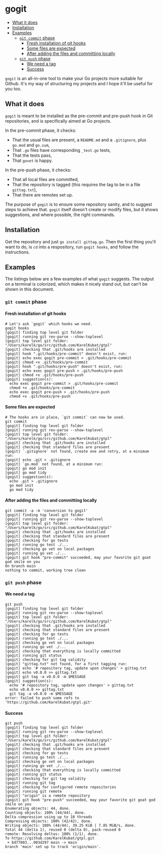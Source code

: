 # gogit

<!-- REMEMBER TO RUN:
  mdtoc --inplace README.md
-->
<!-- toc -->
- [What it does](#what-it-does)
- [Installation](#installation)
- [Examples](#examples)
  - [<code>git commit</code> phase](#git-commit-phase)
    - [Fresh installation of git hooks](#fresh-installation-of-git-hooks)
    - [Some files are expected](#some-files-are-expected)
    - [After adding the files and committing locally](#after-adding-the-files-and-committing-locally)
  - [<code>git push</code> phase](#git-push-phase)
    - [We need a tag](#we-need-a-tag)
    - [Success](#success)
<!-- /toc -->

`gogit` is an all-in-one tool to make your Go projects more suitable for Github. It's my way of structuring my projects and I hope it'll be useful for you too.

## What it does

`gogit` is meant to be installed as the pre-commit and pre-push hook in Git repositories, and is specifically aimed at Go projects.

In the pre-commit phase, it checks:

- That the usual files are present, a `README.md` and a `.gitignore`, plus `go.mod` and `go.sum`,
- That `.go` files have corresponding `_test.go` tests,
- That the tests pass,
- That `govet` is happy.

In the pre-push phase, it checks:

- That all local files are committed,
- That the repository is tagged (this requires the tag to be in a file `gittag.txt`),
- That there are remotes set up.

The purpose of `gogit` is to ensure some repository sanity, and to suggest steps to achieve that. `gogit` itself doesn't create or modify files, but it shows suggestions, and where possible, the right commands.

## Installation

Get the repository and just `go install gittag.go`. Then the first thing you'll want to do, is `cd` into a respository, run `gogit hooks`, and follow the instructions.

## Examples

The listings below are a few examples of what `gogit` suggests. The output on a terminal is colorized, which makes it nicely stand out, but can't be shown in this document.

### `git commit` phase

#### Fresh installation of git hooks

```plain
# Let's ask `gogit` which hooks we need.
gogit hooks
[gogit] finding top level git folder
[gogit] running git rev-parse --show-toplevel
[gogit] top level git folder: "/Users/karelk/go/src/github.com/KarelKubat/gtpl"
[gogit] checking that .git/hooks are installed
[gogit] hook ".git/hooks/pre-commit" doesn't exist, run:
[gogit] echo exec gogit pre-commit > .git/hooks/pre-commit
[gogit] chmod +x .git/hooks/pre-commit
[gogit] hook ".git/hooks/pre-push" doesn't exist, run:
[gogit] echo exec gogit pre-push > .git/hooks/pre-push
[gogit] chmod +x .git/hooks/pre-push
[gogit] suggestion(s):
  echo exec gogit pre-commit > .git/hooks/pre-commit
  chmod +x .git/hooks/pre-commit
  echo exec gogit pre-push > .git/hooks/pre-push
  chmod +x .git/hooks/pre-push
```

#### Some files are expected

```plain
# The hooks are in place, `git commit` can now be used.
git commit
[gogit] finding top level git folder
[gogit] running git rev-parse --show-toplevel
[gogit] top level git folder: "/Users/karelk/go/src/github.com/KarelKubat/gtpl"
[gogit] checking that .git/hooks are installed
[gogit] checking that standard files are present
[gogit] `.gitignore` not found, create one and retry, at a minimum run:
[gogit] echo .git > .gitignore
[gogit] `go.mod` not found, at a minimum run:
[gogit] go mod init
[gogit] go mod tidy
[gogit] suggestion(s):
  echo .git > .gitignore
  go mod init
  go mod tidy
```

#### After adding the files and committing locally

```plain
git commit -a -m 'conversion to gogit'
[gogit] finding top level git folder
[gogit] running git rev-parse --show-toplevel
[gogit] top level git folder: "/Users/karelk/go/src/github.com/KarelKubat/gtpl"
[gogit] checking that .git/hooks are installed
[gogit] checking that standard files are present
[gogit] checking for go tests
[gogit] running go test ./...
[gogit] checking go vet on local packages
[gogit] running go vet ./...
[gogit] git hook "pre-commit" succeeded, may your favorite git goat god smile on you
On branch main
nothing to commit, working tree clean
```

### `git push` phase

#### We need a tag

```plain
git push
[gogit] finding top level git folder
[gogit] running git rev-parse --show-toplevel
[gogit] top level git folder: "/Users/karelk/go/src/github.com/KarelKubat/gtpl"
[gogit] checking that .git/hooks are installed
[gogit] checking that standard files are present
[gogit] checking for go tests
[gogit] running go test ./...
[gogit] checking go vet on local packages
[gogit] running go vet ./...
[gogit] checking that everything is locally committed
[gogit] running git status
[gogit] checking for git tag validity
[gogit] "gittag.txt" not found, for a first tagging run:
[gogit] echo '# repository tag, update upon changes' > gittag.txt
[gogit] echo v0.0.0 >> gittag.txt
[gogit] git tag -a v0.0.0 -m $MESSAGE
[gogit] suggestion(s):
  echo '# repository tag, update upon changes' > gittag.txt
  echo v0.0.0 >> gittag.txt
  git tag -a v0.0.0 -m $MESSAGE
error: failed to push some refs to 'https://github.com/KarelKubat/gtpl.git'
```

#### Success

```plain
git push
[gogit] finding top level git folder
[gogit] running git rev-parse --show-toplevel
[gogit] top level git folder: "/Users/karelk/go/src/github.com/KarelKubat/gtpl"
[gogit] checking that .git/hooks are installed
[gogit] checking that standard files are present
[gogit] checking for go tests
[gogit] running go test ./...
[gogit] checking go vet on local packages
[gogit] running go vet ./...
[gogit] checking that everything is locally committed
[gogit] running git status
[gogit] checking for git tag validity
[gogit] running git tag
[gogit] checking for configured remote repositories
[gogit] running git remote
[gogit] "origin" is a remote repository
[gogit] git hook "pre-push" succeeded, may your favorite git goat god smile on you
Enumerating objects: 44, done.
Counting objects: 100% (44/44), done.
Delta compression using up to 10 threads
Compressing objects: 100% (42/42), done.
Writing objects: 100% (44/44), 39.25 KiB | 7.85 MiB/s, done.
Total 44 (delta 1), reused 0 (delta 0), pack-reused 0
remote: Resolving deltas: 100% (1/1), done.
To https://github.com/KarelKubat/gtpl.git
 + bd77803...903d297 main -> main
branch 'main' set up to track 'origin/main'.
```
